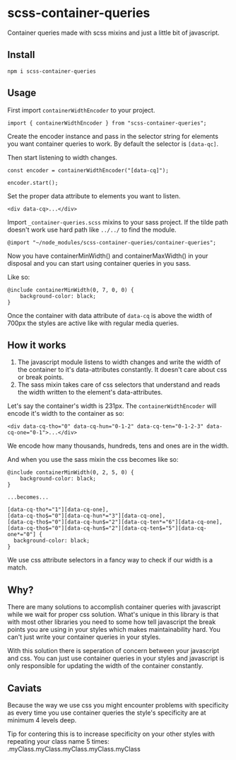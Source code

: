 # scss-container-queries

Container queries made with scss mixins and just a little bit of javascript.

## Install

```
npm i scss-container-queries
```

## Usage

First import `containerWidthEncoder` to your project.

```
import { containerWidthEncoder } from "scss-container-queries";
```

Create the encoder instance and pass in the selector string for elements you want container queries to work. By default the selector is `[data-qc]`.

Then start listening to width changes.

```
const encoder = containerWidthEncoder("[data-cq]");

encoder.start();
```

Set the proper data attribute to elements you want to listen.

```
<div data-cq>...</div>
```

Import `_container-queries.scss` mixins to your sass project. If the tilde path doesn't work use hard path like `../../` to find the module.

```
@import "~/node_modules/scss-container-queries/container-queries";
```

Now you have containerMinWidth() and containerMaxWidth() in your disposal and you can start using container queries in you sass.

Like so:

```
@include containerMinWidth(0, 7, 0, 0) {
    background-color: black;
}
```

Once the container with data attribute of `data-cq` is above the width of 700px the styles are active like with regular media queries.

## How it works

1. The javascript module listens to width changes and write the width of the container to it's data-attributes constantly. It doesn't care about css or break points.
2. The sass mixin takes care of css selectors that understand and reads the width written to the element's data-attributes.

Let's say the container's width is 231px. The `containerWidthEncoder` will encode it's width to the container as so:

```
<div data-cq-tho="0" data-cq-hun="0-1-2" data-cq-ten="0-1-2-3" data-cq-one="0-1">...</div>
```

We encode how many thousands, hundreds, tens and ones are in the width.

And when you use the sass mixin the css becomes like so:

```
@include containerMinWidth(0, 2, 5, 0) {
    background-color: black;
}

...becomes...

[data-cq-tho*="1"][data-cq-one],
[data-cq-tho$="0"][data-cq-hun*="3"][data-cq-one],
[data-cq-tho$="0"][data-cq-hun$="2"][data-cq-ten*="6"][data-cq-one],
[data-cq-tho$="0"][data-cq-hun$="2"][data-cq-ten$="5"][data-cq-one*="0"] {
  background-color: black;
}

```

We use css attribute selectors in a fancy way to check if our width is a match.

## Why?

There are many solutions to accomplish container queries with javascript while we wait for proper css solution. What's unique in this library is that with most other libraries you need to some how tell javascript the break points you are using in your styles which makes maintainability hard. You can't just write your container queries in your styles.

With this solution there is seperation of concern between your javascript and css. You can just use container queries in your styles and javascript is only responsible for updating the width of the container constantly.

## Caviats

Because the way we use css you might encounter problems with specificity as every time you use container queries the style's specificity are at minimum 4 levels deep.

Tip for contering this is to increase specificity on your other styles with repeating your class name 5 times: .myClass.myClass.myClass.myClass.myClass
